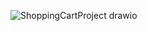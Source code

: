 ![ShoppingCartProject drawio](https://github.com/rcyerg/ShoppingCartProject/assets/162353590/b82c1127-c0cd-4d45-a874-eb9d88a80c9d)

